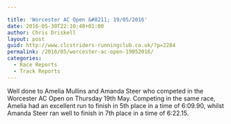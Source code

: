 ```yaml
---

title: 'Worcester AC Open &#8211; 19/05/2016'
date: 2016-05-30T22:10:48+01:00
author: Chris Driskell
layout: post
guid: http://www.clcstriders-runningclub.co.uk/?p=2284
permalink: /2016/05/worcester-ac-open-19052016/
categories:
  - Race Reports
  - Track Reports
---
```

Well done to Amelia Mullins and Amanda Steer who competed in the Worcester AC Open on Thursday 19th May. Competing in the same race, Amelia had an excellent run to finish in 5th place in a time of 6:09.90, whilst Amanda Steer ran well to finish in 7th place in a time of 6:22.15.